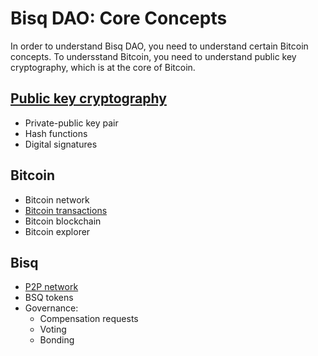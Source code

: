 # Bisq DAO: Core Concepts

In order to understand Bisq DAO, you need to understand certain Bitcoin concepts. 
To undersstand Bitcoin, you need to understand public key cryptography, which is at the core of Bitcoin.

## [Public key cryptography](pkg.md)
- Private-public key pair
- Hash functions
- Digital signatures

## Bitcoin
- Bitcoin network
- [Bitcoin transactions](bitcointx.md)
- Bitcoin blockchain
- Bitcoin explorer

## Bisq
- [P2P network](https://explorer.bisq.network/index.html)
- BSQ tokens
- Governance:
  - Compensation requests
  - Voting
  - Bonding
